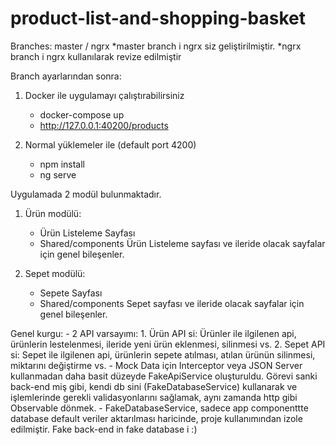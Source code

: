 # product-list-and-shopping-basket

Branches: master / ngrx
*master branch i ngrx siz geliştirilmiştir.
*ngrx branch i ngrx kullanılarak revize edilmiştir

Branch ayarlarından sonra:

1. Docker ile uygulamayı çalıştırabilirsiniz

   - docker-compose up
   - http://127.0.0.1:40200/products

2. Normal yüklemeler ile (default port 4200)
   - npm install
   - ng serve

Uygulamada 2 modül bulunmaktadır.

1. Ürün modülü:

   - Ürün Listeleme Sayfası
   - Shared/components Ürün Listeleme sayfası ve ileride olacak sayfalar için genel bileşenler.

2. Sepet modülü:
   - Sepete Sayfası
   - Shared/components Sepet sayfası ve ileride olacak sayfalar için genel bileşenler.

Genel kurgu: - 2 API varsayımı: 1. Ürün API si: Ürünler ile ilgilenen api, ürünlerin lestelenmesi, ileride yeni ürün eklenmesi, silinmesi vs. 2. Sepet API si: Sepet ile ilgilenen api, ürünlerin sepete atılması, atılan ürünün silinmesi, miktarını değiştirme vs. - Mock Data için Interceptor veya JSON Server kullanmadan daha basit düzeyde FakeApiService oluşturuldu. Görevi sanki back-end miş gibi, kendi db sini (FakeDatabaseService) kullanarak ve işlemlerinde gerekli validasyonlarını sağlamak, aynı zamanda http gibi Observable dönmek. - FakeDatabaseService, sadece app componenttte database default veriler aktarılması haricinde, proje kullanımından izole edilmiştir. Fake back-end in fake database i :)
